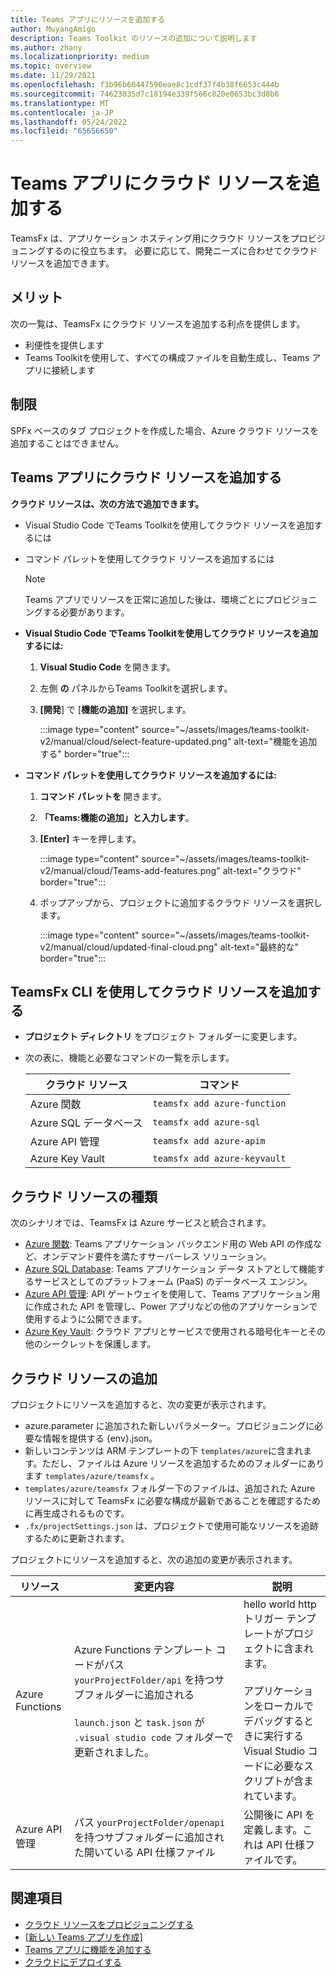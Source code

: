 ```yaml
---
title: Teams アプリにリソースを追加する
author: MuyangAmigo
description: Teams Toolkit のリソースの追加について説明します
ms.author: zhany
ms.localizationpriority: medium
ms.topic: overview
ms.date: 11/29/2021
ms.openlocfilehash: f3b96b60447596eae8c1cdf37f4b38f6653c444b
ms.sourcegitcommit: 74623035d7c18194e339f566c820e0653bc3d8b6
ms.translationtype: MT
ms.contentlocale: ja-JP
ms.lasthandoff: 05/24/2022
ms.locfileid: "65656650"
---
```

# <a name="add-cloud-resources-to-teams-app"></a>Teams アプリにクラウド リソースを追加する

TeamsFx は、アプリケーション ホスティング用にクラウド リソースをプロビジョニングするのに役立ちます。 必要に応じて、開発ニーズに合わせてクラウド リソースを追加できます。

## <a name="advantages"></a>メリット

次の一覧は、TeamsFx にクラウド リソースを追加する利点を提供します。

* 利便性を提供します
* Teams Toolkitを使用して、すべての構成ファイルを自動生成し、Teams アプリに接続します

## <a name="limitation"></a>制限

SPFx ベースのタブ プロジェクトを作成した場合、Azure クラウド リソースを追加することはできません。

## <a name="add-cloud-resources"></a>Teams アプリにクラウド リソースを追加する

**クラウド リソースは、次の方法で追加できます。**

* Visual Studio Code でTeams Toolkitを使用してクラウド リソースを追加するには
* コマンド パレットを使用してクラウド リソースを追加するには

  > [!NOTE]
  > Teams アプリでリソースを正常に追加した後は、環境ごとにプロビジョニングする必要があります。
  
* **Visual Studio Code でTeams Toolkitを使用してクラウド リソースを追加するには:**

   1. **Visual Studio Code** を開きます。
   1. 左側 **の** パネルからTeams Toolkitを選択します。
   1. **[開発**] で [**機能の追加]** を選択します。

        :::image type="content" source="~/assets/images/teams-toolkit-v2/manual/cloud/select-feature-updated.png" alt-text="機能を追加する" border="true":::

* **コマンド パレットを使用してクラウド リソースを追加するには:**

   1. **コマンド パレットを** 開きます。
   1. **「Teams:機能の追加」と入力します**。
   1. **[Enter]** キーを押します。

        :::image type="content" source="~/assets/images/teams-toolkit-v2/manual/cloud/Teams-add-features.png" alt-text="クラウド" border="true":::

   1. ポップアップから、プロジェクトに追加するクラウド リソースを選択します。

        :::image type="content" source="~/assets/images/teams-toolkit-v2/manual/cloud/updated-final-cloud.png" alt-text="最終的な" border="true":::

## <a name="add-cloud-resources-using-teamsfx-cli"></a>TeamsFx CLI を使用してクラウド リソースを追加する

* **プロジェクト ディレクトリ** をプロジェクト フォルダーに変更します。
* 次の表に、機能と必要なコマンドの一覧を示します。

  |クラウド リソース|コマンド|
  |---------------|----------|
  | Azure 関数|`teamsfx add azure-function`|
  | Azure SQL データベース|`teamsfx add azure-sql`|
  | Azure API 管理|`teamsfx add azure-apim`|
  | Azure Key Vault|`teamsfx add azure-keyvault`|

## <a name="types-of-cloud-resources"></a>クラウド リソースの種類

次のシナリオでは、TeamsFx は Azure サービスと統合されます。

- [Azure 関数](/azure/azure-functions/functions-overview): Teams アプリケーション バックエンド用の Web API の作成など、オンデマンド要件を満たすサーバーレス ソリューション。
- [Azure SQL Database](/azure/azure-sql/database/sql-database-paas-overview): Teams アプリケーション データ ストアとして機能するサービスとしてのプラットフォーム (PaaS) のデータベース エンジン。
- [Azure API 管理](deploy.md): API ゲートウェイを使用して、Teams アプリケーション用に作成された API を管理し、Power アプリなどの他のアプリケーションで使用するように公開できます。
- [Azure Key Vault](/azure/key-vault/general/overview): クラウド アプリとサービスで使用される暗号化キーとその他のシークレットを保護します。

## <a name="add-cloud-resources"></a>クラウド リソースの追加

プロジェクトにリソースを追加すると、次の変更が表示されます。

- azure.parameter に追加された新しいパラメーター。プロビジョニングに必要な情報を提供する {env}.json。
- 新しいコンテンツは ARM テンプレートの下 `templates/azure`に含まれます。ただし、ファイルは Azure リソースを追加するためのフォルダーにあります `templates/azure/teamsfx` 。
- `templates/azure/teamsfx` フォルダー下のファイルは、追加された Azure リソースに対して TeamsFx に必要な構成が最新であることを確認するために再生成されるものです。
- `.fx/projectSettings.json` は、プロジェクトで使用可能なリソースを追跡するために更新されます。

プロジェクトにリソースを追加すると、次の追加の変更が表示されます。

|リソース|変更内容|説明|
|---------------|---------------|-----------------------------|
|Azure Functions|Azure Functions テンプレート コードがパス `yourProjectFolder/api` を持つサブフォルダーに追加される</br></br>`launch.json` と `task.json` が `.visual studio code` フォルダーで更新されました。| hello world http トリガー テンプレートがプロジェクトに含まれます。</br></br> アプリケーションをローカルでデバッグするときに実行する Visual Studio コードに必要なスクリプトが含まれています。|
|Azure API 管理|パス `yourProjectFolder/openapi` を持つサブフォルダーに追加された開いている API 仕様ファイル|公開後に API を定義します。これは API 仕様ファイルです。|

## <a name="see-also"></a>関連項目

* [クラウド リソースをプロビジョニングする](provision.md)
* [[新しい Teams アプリを作成]](create-new-project.md)
* [Teams アプリに機能を追加する](add-capability.md)
* [クラウドにデプロイする](deploy.md)